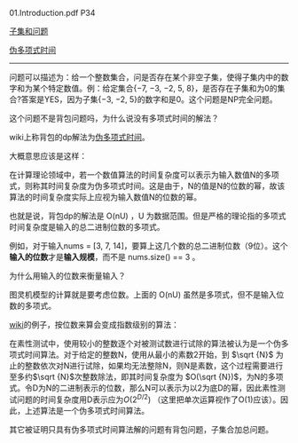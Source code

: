 01.Introduction.pdf P34

[子集和问题](https://zh.wikipedia.org/wiki/%E5%AD%90%E9%9B%86%E5%92%8C%E5%95%8F%E9%A1%8C)

[伪多项式时间](https://zh.wikipedia.org/wiki/%E4%BC%AA%E5%A4%9A%E9%A1%B9%E5%BC%8F%E6%97%B6%E9%97%B4)

---

问题可以描述为：给一个整数集合，问是否存在某个非空子集，使得子集内中的数字和为某个特定数值。例：给定集合{−7, −3, −2, 5, 8}，是否存在子集和为0的集合?答案是YES，因为子集{−3, −2, 5}的数字和是0。这个问题是NP完全问题。

这个问题不是背包问题吗，为什么说没有多项式时间的解法？

wiki上称背包的dp解法为[伪多项式时间](https://zh.wikipedia.org/wiki/%E4%BC%AA%E5%A4%9A%E9%A1%B9%E5%BC%8F%E6%97%B6%E9%97%B4)。

大概意思应该是这样：

在计算理论领域中，若一个数值算法的时间复杂度可以表示为输入数值N的多项式，则称其时间复杂度为伪多项式时间。这是由于，N的值是N的位数的幂，故该算法的时间复杂度实际上应视为输入数值N的位数的幂。

也就是说，背包dp的解法是 O(nU) ，U 为数据范围。但是严格的理论指的多项式时间复杂度是输入的总二进制位数的多项式。

例如，对于输入nums = [3, 7, 14]，要算上这几个数的总二进制位数（9位）。这个**输入的位数**才是**输入规模**，而不是 nums.size() == 3 。

为什么用输入的位数来衡量输入？

图灵机模型的计算就是要考虑位数。上面的 O(nU) 虽然是多项式，但不是输入位数的多项式。

[wiki](https://zh.wikipedia.org/wiki/%E4%BC%AA%E5%A4%9A%E9%A1%B9%E5%BC%8F%E6%97%B6%E9%97%B4)的例子，按位数来算会变成指数级别的算法：

在素性测试中，使用较小的整数逐个对被测试数进行试除的算法被认为是一个伪多项式时间算法。对于给定的整数N，使用从最小的素数2开始，到
$\sqrt {N}$ 为止的整数依次对N进行试除，如果均无法整除N，则N是素数，这个过程需要进行至多约$\sqrt {N}$次整数除法，即其时间复杂度为
$O(\sqrt {N})$，为N的多项式。令D为N的二进制表示的位数，那么N可以表示为以2为底D的幂，因此素性测试问题的时间复杂度用D表示应为$O(2^{D/2})$ （这里把单次运算视作了O(1)应该）。因此，上述算法是一个伪多项式时间算法。

其它被证明只具有伪多项式时间算法解的问题有背包问题，子集合加总问题。